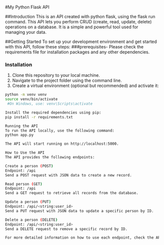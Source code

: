 #My Python Flask API

##Introduction
This is an API created with python flask, using the flask run command. This API lets you perform CRUD (create, read, update, delete) operations on a database. 
It is a simple and powerful tool used for managing your data.

##Getting Started
To set up your development environment and get started with this API, follow these steps:
 ###prerequisites-
 Please check the requirements file for installation packages and any other dependencies.

### Installation
1. Clone this repository to your local machine.
2. Navigate to the project folder using the command line.
3. Create a virtual environment (optional but recommended) and activate it:

```bash
python -m venv venv
source venv/bin/activate 
 #On Windows, use: venv\Scripts\activate

Install the required dependencies using pip:
pip install -r requirements.txt

Running the API
To run the API locally, use the following command:
python app.py

The API will start running on http://localhost:5000.

How to Use the API
The API provides the following endpoints:

Create a person (POST)
Endpoint: /api
Send a POST request with JSON data to create a new record.

Read person (GET)
Endpoint: /api
Send a GET request to retrieve all records from the database.

Update a person (PUT)
Endpoint: /api/<string:user_id>
Send a PUT request with JSON data to update a specific person by ID.

Delete a person (DELETE)
Endpoint: /api/<string:user_id>
Send a DELETE request to remove a specific record by ID.

For more detailed information on how to use each endpoint, check the API documentation file.



